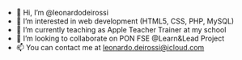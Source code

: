- 👋 Hi, I’m @leonardodeirossi
- 👀 I’m interested in web development (HTML5, CSS, PHP, MySQL)
- 🌱 I’m currently teaching as Apple Teacher Trainer at my school
- 💞️ I’m looking to collaborate on PON FSE @Learn&Lead Project
- 📫 You can contact me at leonardo.deirossi@icloud.com

<!---
leonardodeirossi/leonardodeirossi is a ✨ special ✨ repository because its `README.md` (this file) appears on your GitHub profile.
You can click the Preview link to take a look at your changes.
--->
